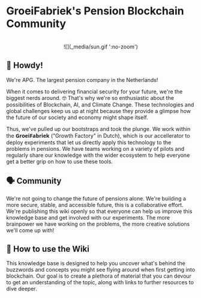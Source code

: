 # GroeiFabriek's Pension Blockchain Community

<br>
<center>![](_media/sun.gif ':no-zoom')</center>

## 👋 Howdy!
We're APG. The largest pension company in the Netherlands!

When it comes to delivering financial security for your future, we're the biggest nerds around. 🤓 That's why we're so enthusiastic about the possibilities of Blockchain, AI, and Climate Change. These technologies and global challenges keep us up at night because they provide a glimpse how the future of our society and economy might shape itself. 

Thus, we've pulled up our bootstraps and took the plunge. We work within the <span style="font-family: Open Sans"><strong>GroeiFabriek</strong></span> ("Growth Factory" in Dutch), which is our accellerator to deploy experiments that let us directly apply this technology to the problems in pensions. We have teams working on a variety of pilots and regularly share our knowledge with the wider ecosystem to help everyone get a better grip on how to use these tools.

## 🗣 Community
We're not going to change the future of pensions alone. We're building a more secure, stable, and accessible future, this is a collaborative effort. We're publishing this wiki openly so that everyone can help us improve this knowledge base and get involved with our experiments. The more brainpower we have working on the problems, the more creative solutions we'll come up with!

## 🤔 How to use the Wiki
This knowledge base is designed to help you uncover what's behind the buzzwords and concepts you might see flying around when first getting into blockchain. Our goal is to create a plethora of material that you can devour to get an understanding of the topic, along with links to further resources to dive deeper.


